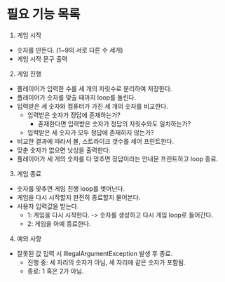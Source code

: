 필요 기능 목록
===

1. 게임 시작
- 숫자를 만든다. (1~9의 서로 다른 수 세개)
- 게임 시작 문구 출력

2. 게임 진행
- 플레이어가 입력한 수를 세 개의 자릿수로 분리하여 저장한다.
- 플레이어가 숫자를 맞출 때까지 loop를 돌린다.
- 입력받은 세 숫자와 컴퓨터가 가진 세 개의 숫자를 비교한다.
  - 입력받은 숫자가 정답에 존재하는가?
    - 존재한다면 입력받은 숫자가 정답의 자릿수와도 일치하는가?
  - 입력받은 세 숫자가 모두 정답에 존재하지 않는가?
- 비교한 결과에 따라서 볼, 스트라이크 갯수를 세어 프린트한다.
- 맞춘 숫자가 없으면 낫싱을 출력한다.
- 플레이어가 세 개의 숫자를 다 맞추면 정답이라는 안내문 프린트하고 loop 종료.

3. 게임 종료
- 숫자를 맞추면 게임 진행 loop를 벗어난다.
- 게임을 다시 시작할지 완전히 종료할지 물어본다.
- 사용자 입력값을 받는다.
  - 1: 게임을 다시 시작한다. -> 숫자를 생성하고 다시 게임 loop로 들어간다.
  - 2: 게임을 아예 종료한다.
  
4. 예외 사항
- 잘못된 값 입력 시 IllegalArgumentException 발생 후 종료.
  - 진행 중: 세 자리의 숫자가 아님, 세 자리에 같은 숫자가 포함됨.
  - 종료: 1 혹은 2가 아님.